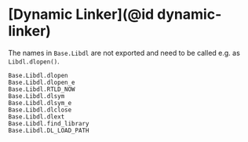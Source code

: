 # [Dynamic Linker](@id dynamic-linker)

The names in `Base.Libdl` are not exported and need to be called e.g. as `Libdl.dlopen()`.

```@docs
Base.Libdl.dlopen
Base.Libdl.dlopen_e
Base.Libdl.RTLD_NOW
Base.Libdl.dlsym
Base.Libdl.dlsym_e
Base.Libdl.dlclose
Base.Libdl.dlext
Base.Libdl.find_library
Base.Libdl.DL_LOAD_PATH
```
